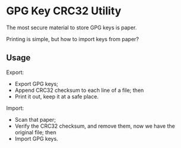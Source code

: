 # GPG Key CRC32 Utility

The most secure material to store GPG keys is paper.

Printing is simple, but how to import keys from paper?

## Usage

Export: 

- Export GPG keys;
- Append CRC32 checksum to each line of a file; then
- Print it out, keep it at a safe place.

Import:

- Scan that paper;
- Verify the CRC32 checksum, and remove them, now we have the original file; then
- Import GPG keys.

